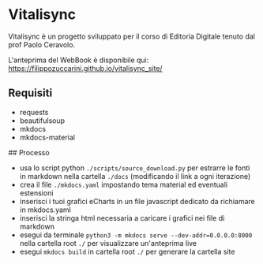 # Vitalisync

Vitalisync è un progetto sviluppato per il corso di Editoria Digitale tenuto dal prof Paolo Ceravolo.

L'anteprima del WebBook è disponibile qui: https://filippozuccarini.github.io/vitalisync_site/

## Requisiti

* requests
* beautifulsoup
* mkdocs
* mkdocs-material  

## Processo

* usa lo script python `./scripts/source_download.py` per estrarre le fonti in markdown nella cartella `./docs` (modificando il link a ogni iterazione)
* crea il file `./mkdocs.yaml` impostando tema material ed eventuali estensioni
* inserisci i tuoi grafici eCharts in un file javascript dedicato da richiamare in mkdocs.yaml
* inserisci la stringa html necessaria a caricare i grafici nei file di markdown
* esegui da terminale `python3 -m mkdocs serve --dev-addr=0.0.0.0:8000` nella cartella root `./` per visualizzare un'anteprima live
* esegui `mkdocs build` in cartella root `./` per generare la cartella site